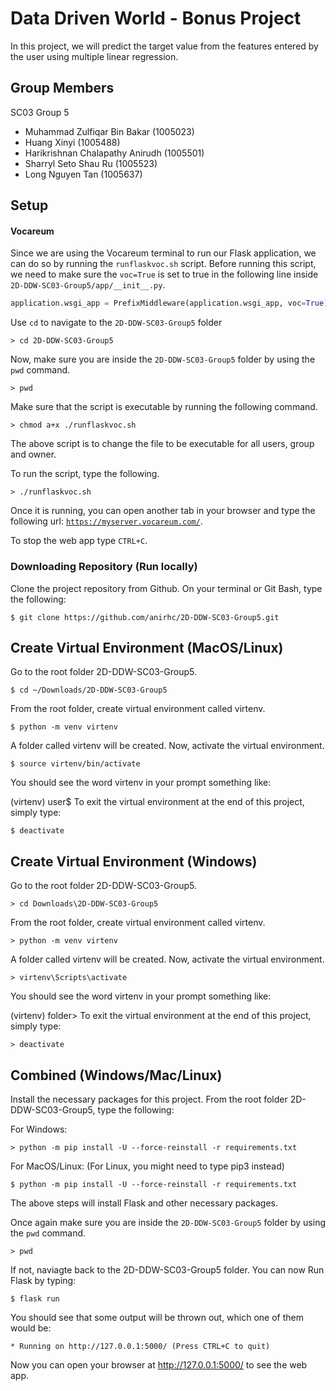 # Data Driven World - Bonus Project
In this project, we will predict the target value from the features entered by the user using multiple linear regression.

## Group Members
SC03 Group 5
- Muhammad Zulfiqar Bin Bakar (1005023)
- Huang Xinyi (1005488)
- Harikrishnan Chalapathy Anirudh (1005501)
- Sharryl Seto Shau Ru (1005523)
- Long Nguyen Tan (1005637)

## Setup
#### Vocareum
Since we are using the  Vocareum terminal to run our Flask application, we can do so by running the `runflaskvoc.sh` script. Before running this script, we need to make sure the `voc=True` is set to true in the following line inside `2D-DDW-SC03-Group5/app/__init__.py`.

```python
application.wsgi_app = PrefixMiddleware(application.wsgi_app, voc=True)
```

Use `cd` to navigate to the `2D-DDW-SC03-Group5` folder

```shell
> cd 2D-DDW-SC03-Group5
```

Now, make sure you are inside the `2D-DDW-SC03-Group5` folder by using the `pwd` command. 

```shell
> pwd
```

Make sure that the script is executable by running the following command. 

```shell
> chmod a+x ./runflaskvoc.sh
```
The above script is to change the file to be executable for all users, group and owner.

To run the script, type the following.

```shell
> ./runflaskvoc.sh
```

Once it is running, you can open another tab in your browser and type the following url: [`https://myserver.vocareum.com/`](https://myserver.vocareum.com/).

To stop the web app type `CTRL+C`. 

### Downloading Repository (Run locally)
Clone the project repository from Github. On your terminal or Git Bash, type the following:
```shell
$ git clone https://github.com/anirhc/2D-DDW-SC03-Group5.git
```

## Create Virtual Environment (MacOS/Linux)

Go to the root folder 2D-DDW-SC03-Group5.
```shell
$ cd ~/Downloads/2D-DDW-SC03-Group5
```
From the root folder, create virtual environment called virtenv.
```shell
$ python -m venv virtenv
```
A folder called virtenv will be created. Now, activate the virtual environment.

```shell
$ source virtenv/bin/activate
```
You should see the word virtenv in your prompt something like:

(virtenv) user$
To exit the virtual environment at the end of this project, simply type:
```shell
$ deactivate
```

## Create Virtual Environment (Windows)

Go to the root folder 2D-DDW-SC03-Group5.
```shell
> cd Downloads\2D-DDW-SC03-Group5
```
From the root folder, create virtual environment called virtenv.
```shell
> python -m venv virtenv
```
A folder called virtenv will be created. Now, activate the virtual environment.

```shell
> virtenv\Scripts\activate
```
You should see the word virtenv in your prompt something like:

(virtenv) folder>
To exit the virtual environment at the end of this project, simply type:
```shell
> deactivate
```

## Combined (Windows/Mac/Linux)
Install the necessary packages for this project. 
From the root folder 2D-DDW-SC03-Group5, type the following:

For Windows:
```shell
> python -m pip install -U --force-reinstall -r requirements.txt
```
For MacOS/Linux: (For Linux, you might need to type pip3 instead)
```shell
$ python -m pip install -U --force-reinstall -r requirements.txt
```
The above steps will install Flask and other necessary packages.

Once again make sure you are inside the `2D-DDW-SC03-Group5` folder by using the `pwd` command.
```shell
> pwd
```
If not, naviagte back to the 2D-DDW-SC03-Group5 folder.
You can now Run Flask by typing:
```shell
$ flask run
```
You should see that some output will be thrown out, which one of them would be:
```shell
* Running on http://127.0.0.1:5000/ (Press CTRL+C to quit)
```
Now you can open your browser at http://127.0.0.1:5000/ to see the web app.
